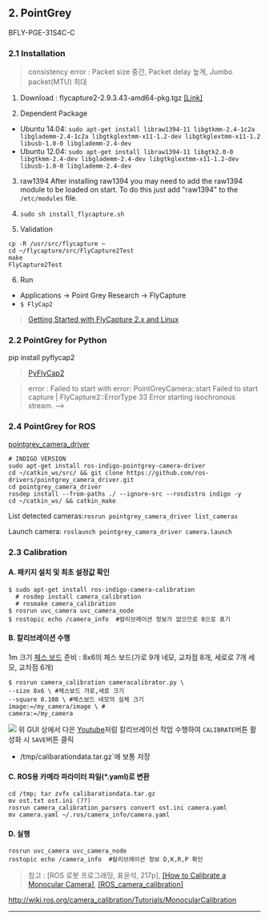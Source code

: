 ## 2. PointGrey 

BFLY-PGE-31S4C-C

### 2.1 Installation 
> consistency error : Packet size 중간, Packet delay 높게, Jumbo packet(MTU) 최대

1. Download : flycapture2-2.9.3.43-amd64-pkg.tgz [[Link]](https://www.ptgrey.com/support/downloads)

2. Dependent Package 
 - Ubuntu 14.04: `sudo apt-get install libraw1394-11 libgtkmm-2.4-1c2a libglademm-2.4-1c2a libgtkglextmm-x11-1.2-dev libgtkglextmm-x11-1.2 libusb-1.0-0 libglademm-2.4-dev`
 - Ubuntu 12.04: `sudo apt-get install libraw1394-11 libgtk2.0-0 libgtkmm-2.4-dev libglademm-2.4-dev libgtkglextmm-x11-1.2-dev libusb-1.0-0 libglademm-2.4-dev`

3. raw1394
After installing raw1394 you may need to add the raw1394 module to be loaded on start.
To do this just add "raw1394" to the `/etc/modules` file.

4. `sudo sh install_flycapture.sh`

5. Validation 
```
cp -R /usr/src/flycapture ~
cd ~/flycapture/src/FlyCapture2Test
make
FlyCapture2Test
```


6. Run 
 - Applications -> Point Grey Research -> FlyCapture
 - `$ FlyCap2`

> [Getting Started with FlyCapture 2.x and Linux](https://www.ptgrey.com/tan/10548)

### 2.2 PointGrey for Python 

pip install pyflycap2

> [PyFlyCap2](https://matham.github.io/pyflycap2/index.html)


> error : Failed to start with error: PointGreyCamera::start Failed to start capture | FlyCapture2::ErrorType 33 Error starting isochronous stream. --> 

### 2.4 PointGrey for ROS

[pointgrey_camera_driver](http://wiki.ros.org/pointgrey_camera_driver)

```
# INDIGO VERSION
sudo apt-get install ros-indigo-pointgrey-camera-driver
cd ~/catkin_ws/src/ && git clone https://github.com/ros-drivers/pointgrey_camera_driver.git
cd pointgrey_camera_driver
rosdep install --from-paths ./ --ignore-src --rosdistro indigo -y
cd ~/catkin_ws/ && catkin_make
```

List detected cameras:`rosrun pointgrey_camera_driver list_cameras`

Launch camera: `roslaunch pointgrey_camera_driver camera.launch`





### 2.3 Calibration 

#### A. 패키지 설치 및 최초 설정값 확인

```
$ sudo apt-get install ros-indigo-camera-calibration
  # rosdep install camera_calibration
  # rosmake camera_calibration
$ rosrun uvc_camera uvc_camera_node
$ rostopic echo /camera_info  #칼리브레이션 정보가 없으므로 0으로 표기 
```

#### B. 칼리브레이션 수행 

1m 크기 [체스 보드](http://library.isr.ist.utl.pt/docs/roswiki/attachments/camera_calibration(2f)Tutorials(2f)MonocularCalibration/check-108.pdf) 준비 : 8x6의 체스 보드(가로 9개 네모, 교차점 8개, 세로로 7개 세모, 교차점 6개)

```
$ rosrun camera_calibration cameracalibrator.py \
--size 8x6 \ #체스보드 가로,세로 크기
--square 0.108 \ #체스보드 네모의 실체 크기 
image:=/my_camera/image \ # 
camera:=/my_camera
```

![](http://library.isr.ist.utl.pt/docs/roswiki/attachments/camera_calibration(2f)Tutorials(2f)MonocularCalibration/mono_0.png)
위 GUI 상에서 다은 [Youtube](https://www.youtube.com/watch?v=yAYqt3RpT6c)처럼 칼리브레이션 작업 수행하여 `CALIBRATE`버튼 활성화 시 `SAVE`버튼 클릭 
- /tmp/calibarationdata.tar.gz`에 보통 저장 


#### C. ROS용 카메라 파라미터 파일(*.yaml)로 변환

```
cd /tmp; tar zvfx calibarationdata.tar.gz
mv ost.txt ost.ini (??)
rosrun camera_calibration_parsers convert ost.ini camera.yaml
mv camera.yaml ~/.ros/camera_info/camera.yaml
```

#### D. 실행 

```
rosrun uvc_camera uvc_camera_node
rostopic echo /camera_info  #칼리브레이션 정보 D,K,R,P 확인
```

> 참고 : [ROS 로봇 프로그래밍, 표윤석, 217p], [[How to Calibrate a Monocular Camera]](http://wiki.ros.org/camera_calibration/Tutorials/MonocularCalibration), [[ROS_camera_calibration]](http://wiki.ros.org/camera_calibration)


http://wiki.ros.org/camera_calibration/Tutorials/MonocularCalibration

--- 
